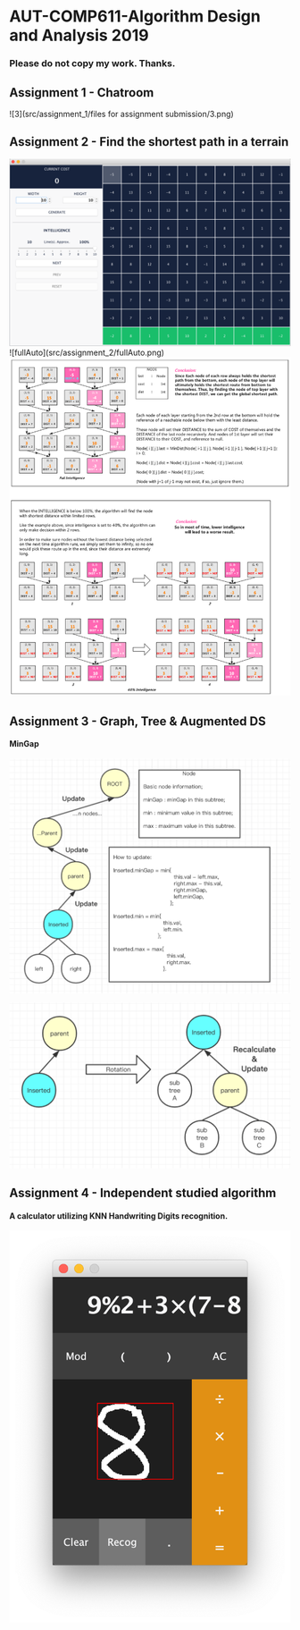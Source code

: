 # AUT-COMP611-Algorithm Design and Analysis 2019

### Please do not copy my work. Thanks.

## Assignment 1 - Chatroom
![3](src/assignment_1/files for assignment submission/3.png)



## Assignment 2 - Find the shortest path in a terrain

<img src="src/assignment_2/start.png" alt="start"/>
![fullAuto](src/assignment_2/fullAuto.png)
<img src="src/assignment_2/Screen Shot 2019-12-30 at 10.39.57 PM.png" />



## Assignment 3 - Graph, Tree & Augmented DS

#### **MinGap**

![截屏2019-12-10下午7.05.17](src/assignment_3/截屏2019-12-10下午7.05.17.png)

![截屏2019-12-10下午7.11.20](src/assignment_3/截屏2019-12-10下午7.11.20.png)



## Assignment 4 - Independent studied algorithm

#### A calculator utilizing KNN Handwriting Digits recognition.
<img src="src/assignment_4/files for assignment submission/Screen Shot 2019-12-30 at 5.23.33 PM.png" />
